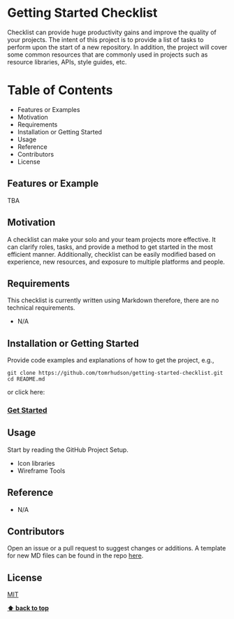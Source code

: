 # Getting Started Checklist

Checklist can provide huge productivity gains and improve the quality of your projects. The intent of this project is to
provide a list of tasks to perform upon the start of a new repository. In addition, the project will cover some common resources that are commonly used in projects such as resource libraries, APIs, style guides, etc.

# Table of Contents

+ Features or Examples
+ Motivation
+ Requirements
+ Installation or Getting Started
+ Usage
+ Reference
+ Contributors
+ License

## Features or Example

TBA

## Motivation

A checklist can make your solo and your team projects more effective. It can clarify roles, tasks, and provide a method to
get started in the most efficient manner. Additionally, checklist can be easily modified based on experience, new resources, and
exposure to multiple platforms and people.

## Requirements

This checklist is currently written using Markdown therefore, there are no technical requirements.
+ N/A

## Installation or Getting Started

Provide code examples and explanations of how to get the project, e.g.,

	git clone https://github.com/tomrhudson/getting-started-checklist.git
    cd README.md

or click here:
### [Get Started](https://github.com/tomrhudson/getting-started-checklist/blob/development/getting-started/10-github-project-setup.md)

## Usage

Start by reading the GitHub Project Setup.

+ Icon libraries
+ Wireframe Tools

## Reference

+ N/A

## Contributors

Open an issue or a pull request to suggest changes or additions. A template for new MD files can be found in the repo [here](https://github.com/tomrhudson/getting-started-checklist/blob/development/template.md).

## License

[MIT](https://github.com/tomrhudson/getting-started-checklist/blob/master/LICENSE)

**[⬆ back to top](#table-of-contents)**
